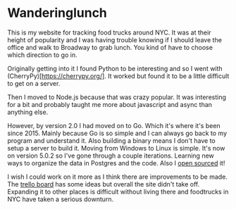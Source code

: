 # Wanderinglunch

This is my website for tracking food trucks around NYC. It was at their height of popularity and I was having trouble
knowing if I should leave the office and walk to Broadway to grab lunch. You kind of have to choose which direction
to go in.

Originally getting into it I found Python to be interesting and so I went with (CherryPy)[https://cherrypy.org/]. It worked
but found it to be a little difficult to get on a server.

Then I moved to Node.js because that was crazy popular. It was interesting for a bit and probably taught me more about javascript
and async than anything else.

However, by version 2.0 I had moved on to Go. Which it's where it's been since 2015. Mainly because Go is so simple and I can always
go back to my program and understand it. Also building a binary means I don't have to setup a server to build it. Moving from Windows
to Linux is simple. It's now on version 5.0.2 so I've gone through a couple iterations. Learning new ways to organize the data
in Postgres and the code. Also I [open sourced](https://github.com/peppage/wanderinglunch) it!

I wish I could work on it more as I think there are improvements to be made. The [trello board](https://trello.com/b/Cf8c0Z8e/wandering-lunch)
has some ideas but overall the site didn't take off. Expanding it to other places is difficult without living there and foodtrucks in NYC
have taken a serious downturn.

